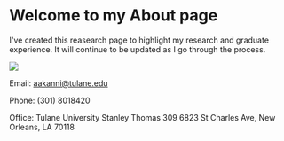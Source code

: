 #  Welcome to my About page

I've created this reasearch page to highlight my research and graduate experience. It will continue to be updated as I go through the process. 


<!-- type="css" href="/css/main.css"> -->
<img src="https://abster101.github.io/images/IMG_5935.CR2.jpg" class="im"/>

Email: aakanni@tulane.edu

Phone: (301) 8018420

Office:
Tulane University
Stanley Thomas 309
6823 St Charles Ave, 
New Orleans, LA 70118
